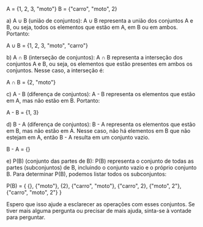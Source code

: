 A = {1, 2, 3, "moto"}
B = {"carro", "moto", 2}

a) A ∪ B (união de conjuntos):
A ∪ B representa a união dos conjuntos A e B, ou seja, todos os elementos que estão em A, em B ou em ambos. Portanto:

A ∪ B = {1, 2, 3, "moto", "carro"}

b) A ∩ B (interseção de conjuntos):
A ∩ B representa a interseção dos conjuntos A e B, ou seja, os elementos que estão presentes em ambos os conjuntos. Nesse caso, a interseção é:

A ∩ B = {2, "moto"}

c) A - B (diferença de conjuntos):
A - B representa os elementos que estão em A, mas não estão em B. Portanto:

A - B = {1, 3}

d) B - A (diferença de conjuntos):
B - A representa os elementos que estão em B, mas não estão em A. Nesse caso, não há elementos em B que não estejam em A, então B - A resulta em um conjunto vazio.

B - A = {}

e) P(B) (conjunto das partes de B):
P(B) representa o conjunto de todas as partes (subconjuntos) de B, incluindo o conjunto vazio e o próprio conjunto B. Para determinar P(B), podemos listar todos os subconjuntos:

P(B) = { {}, {"moto"}, {2}, {"carro", "moto"}, {"carro", 2}, {"moto", 2"}, {"carro", "moto", 2"} }

Espero que isso ajude a esclarecer as operações com esses conjuntos. Se tiver mais alguma pergunta ou precisar de mais ajuda, sinta-se à vontade para perguntar.